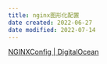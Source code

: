 ```yaml
---
title: nginx图形化配置
date created: 2022-06-27
date modified: 2022-07-14
---
```


[NGINXConfig | DigitalOcean](https://www.digitalocean.com/community/tools/nginx?global.app.lang=zhCN)
